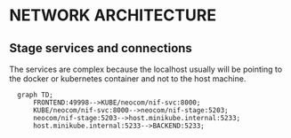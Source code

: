 # NETWORK ARCHITECTURE
## Stage services and connections
The services are complex because the localhost usually will be pointing to the docker or kubernetes container and not to the host machine.

```mermaid
  graph TD;
      FRONTEND:49998-->KUBE/neocom/nif-svc:8000;
      KUBE/neocom/nif-svc:8000-->neocom/nif-stage:5203;
      neocom/nif-stage:5203-->host.minikube.internal:5233;
      host.minikube.internal:5233-->BACKEND:5233;
```
